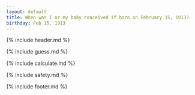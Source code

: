 ```yaml
---
layout: default
title: When was I or my baby conceived if born on February 15, 1913?
birthday: Feb 15, 1913
---
```


{% include header.md %}

{% include guess.md %}

{% include calculate.md %}

{% include safety.md %}

{% include footer.md %}



